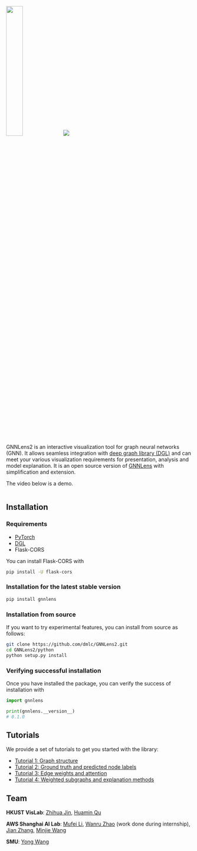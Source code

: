 <img src="resources/logo.png" width=30% height=30%>

<img src="resources/README.png">

GNNLens2 is an interactive visualization tool for graph neural networks (GNN). It allows seamless integration with [deep graph library (DGL)](https://github.com/dmlc/dgl) and can meet your various visualization requirements for presentation, analysis and model explanation. It is an open source version of [GNNLens](https://arxiv.org/abs/2011.11048) with simplification and extension.

The video below is a demo.

![![](resources/demo.png)](https://www.youtube.com/watch?v=eBI_lyzsg3M)

## Installation

### Requirements

- [PyTorch](https://pytorch.org/)
- [DGL](https://www.dgl.ai/pages/start.html)
- Flask-CORS

You can install Flask-CORS with

```bash
pip install -U flask-cors
```

### Installation for the latest stable version

```bash
pip install gnnlens
```

### Installation from source

If you want to try experimental features, you can install from source as follows:

```bash
git clone https://github.com/dmlc/GNNLens2.git
cd GNNLens2/python
python setup.py install
```

### Verifying successful installation

Once you have installed the package, you can verify the success of installation with

```python
import gnnlens

print(gnnlens.__version__)
# 0.1.0
```

## Tutorials

We provide a set of tutorials to get you started with the library:
- [Tutorial 1: Graph structure](resources/tutorials/tutorial_1_graph.md)
- [Tutorial 2: Ground truth and predicted node labels](resources/tutorials/tutorial_2_nlabel.md)
- [Tutorial 3: Edge weights and attention](resources/tutorials/tutorial_3_eweight.md)
- [Tutorial 4: Weighted subgraphs and explanation methods](resources/tutorials/tutorial_4_subgraph.md)

## Team

**HKUST VisLab**: [Zhihua Jin](https://github.com/jnzhihuoo1), [Huamin Qu](http://huamin.org/)

**AWS Shanghai AI Lab**: [Mufei Li](https://github.com/mufeili), [Wanru Zhao](https://github.com/Ryan0v0) (work done during internship), [Jian Zhang](https://github.com/zhjwy9343), [Minjie Wang](https://jermainewang.github.io/)

**SMU**: [Yong Wang](http://yong-wang.org/)
